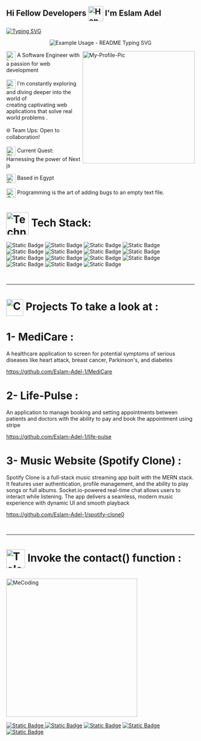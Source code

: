 ## Hi Fellow Developers   <img src="https://user-images.githubusercontent.com/74038190/216120981-b9507c36-0e04-4469-8e27-c99271b45ba5.png" alt="Handshake" width="40" align="center" />   I'm Eslam Adel

[![Typing SVG](https://readme-typing-svg.demolab.com?font=Orbitron&weight=600&size=24&pause=1000&color=5CE65C&center=true&vCenter=true&width=435&lines=Software+Engineer;FrontEnd+Developer;React+/+Next+js+Developer;Passionate+About+Learning+New+Things)](https://github.com/eslam-adel-1/)

<p align="center">
  <img src="https://readme-typing-svg.demolab.com/?lines=Passionate+Software+Engineer!;FrontEnd+Developer!;React+/+Next js+Developer; Passionate+About+Learning+New+Things;&font=Fira%20Code&center=true&width=500&height=50&duration=4000&pause=1000" alt="Example Usage - README Typing SVG">
</p>
<img align="right" src="https://github.com/user-attachments/assets/8118e60a-a4f1-4d0f-b281-3e36f38f750d" width="300" height="300" alt="My-Profile-Pic"/>

<img src="https://raw.githubusercontent.com/Tarikul-Islam-Anik/Telegram-Animated-Emojis/main/Objects/Laptop.webp" alt="Laptop" width="25" height="25" align="center" />   A Software Engineer with a passion for web development<br>
<br><img src="https://user-images.githubusercontent.com/74038190/216122041-518ac897-8d92-4c6b-9b3f-ca01dcaf38ee.png" alt="Fire" width="25" align="center" />  I'm constantly exploring and diving deeper into the world of <br>creating captivating web applications that solve real world problems .<br><br>
🌐 Team Ups: Open to collaboration!<br><br>
<img src="https://raw.githubusercontent.com/Tarikul-Islam-Anik/Animated-Fluent-Emojis/master/Emojis/Objects/Blue%20Book.png" alt="Blue Book" width="25" height="25" align="center" /> Current Quest: Harnessing the power of Next js 

<img src="https://raw.githubusercontent.com/Tarikul-Islam-Anik/Telegram-Animated-Emojis/main/Flags/Flag%20Yemen.webp" alt="Flag Yemen" width="25" height="25" align="center"/>  Based in Egypt

<img src="https://raw.githubusercontent.com/Tarikul-Islam-Anik/Animated-Fluent-Emojis/master/Emojis/Smilies/Grinning%20Squinting%20Face.png" alt="Grinning Squinting Face" width="25" height="25" align="center" /> Programming is the art of adding bugs to an empty text file.

# <img src="https://raw.githubusercontent.com/Tarikul-Islam-Anik/Animated-Fluent-Emojis/master/Emojis/People/Technologist.png" alt="Technologist" width="60" height="60" align="center" /> Tech Stack:
![Static Badge](https://img.shields.io/badge/React-black?style=for-the-badge&logo=react&logoSize=auto)
![Static Badge](https://img.shields.io/badge/React%20Router-black?style=for-the-badge&logo=reactrouter&logoSize=auto)
![Static Badge](https://img.shields.io/badge/Next%20js-black?style=for-the-badge&logo=nextdotjs&logoColor=white&logoSize=auto)
![Static Badge](https://img.shields.io/badge/MongoDB-black?style=for-the-badge&logo=mongodb&logoSize=amd)
![Static Badge](https://img.shields.io/badge/Mongoose-black?style=for-the-badge&logo=mongoose&logoColor=red&logoSize=amd)
![Static Badge](https://img.shields.io/badge/React%20Hook%20Form-black?style=for-the-badge&logo=reacthookform&logoColor=pink&logoSize=amd)
![Static Badge](https://img.shields.io/badge/Redux-black?style=for-the-badge&logo=redux&logoColor=violet&logoSize=amd)
![Static Badge](https://img.shields.io/badge/HTML%205-black?style=for-the-badge&logo=html5&logoColor=orange&logoSize=amd)
![Static Badge](https://img.shields.io/badge/JavaScript-black?style=for-the-badge&logo=javascript&logoSize=amd)
![Static Badge](https://img.shields.io/badge/CSS-black?style=for-the-badge&logo=css3&logoColor=blue&logoSize=amd)
![Static Badge](https://img.shields.io/badge/Tailwind-black?style=for-the-badge&logo=tailwindcss&logoColor=blue&logoSize=amd)
![Static Badge](https://img.shields.io/badge/Styled%20Components-black?style=for-the-badge&logo=styledcomponents&logoColor=pink&logoSize=amd)
![Static Badge](https://img.shields.io/badge/Material%20UI-black?style=for-the-badge&logo=mui&logoSize=amd)
![Static Badge](https://img.shields.io/badge/ZOD-black?style=for-the-badge&logo=zod&logoSize=amd)
![Static Badge](https://img.shields.io/badge/FireBase-black?style=for-the-badge&logo=firebase&logoColor=orange&logoSize=amd)

<br>

-------------------------------------------------------

# <img src="https://raw.githubusercontent.com/Tarikul-Islam-Anik/Animated-Fluent-Emojis/master/Emojis/Objects/Card%20Index%20Dividers.png" alt="Card Index Dividers" width="45" height="45" align="center"/> Projects To take a look at :

# 1- MediCare :

A healthcare application to screen for potential symptoms of serious diseases like heart attack, breast cancer, Parkinson's, and diabetes 

https://github.com/Eslam-Adel-1/MediCare

# 2- Life-Pulse :

An application to manage booking and setting appointments between patients and doctors with the ability to pay and book the appointment using stripe

https://github.com/Eslam-Adel-1/life-pulse

# 3- Music Website (Spotify Clone) :

Spotify Clone is a full-stack music streaming app built with the MERN stack. It features user authentication, profile management, and the ability to play songs or full albums. Socket.io-powered real-time chat allows users to interact while listening. The app delivers a seamless, modern music experience with dynamic UI and smooth playback

https://github.com/Eslam-Adel-1/spotify-clone0


<br>

-------------------------------------------------------

# <p><img src="https://raw.githubusercontent.com/Tarikul-Islam-Anik/Telegram-Animated-Emojis/main/Objects/Telephone.webp" alt="Telephone" width="50" height="50" align="center"/> Invoke the contact() function :</p>


<img align="center" src="https://github.com/user-attachments/assets/f3209246-e72c-401f-9e24-289fb6560579" alt="MeCoding" width="350" height="370">


<p align="center">
  
[![Static Badge](https://img.shields.io/badge/GitHub-black?style=for-the-badge&logo=github)
](https://github.com/Eslam-Adel-1)
[![Static Badge](https://img.shields.io/badge/LinkedIn-blue?style=for-the-badge&logo=linkedin&logoColor=white)](https://www.linkedin.com/in/eslam-adel22/)
[![Static Badge](https://img.shields.io/badge/Gmail-red?style=for-the-badge&logo=gmail&logoColor=white)](es12forwork@gmail.com)
[![Static Badge](https://img.shields.io/badge/Resume-green?style=for-the-badge&logo=readdotcv&logoColor=white&logoSize=amg)](https://drive.google.com/file/d/16NQhB_OLju7NG-a9wbBBA7O1nwtBAcOr/view?usp=drive_link)
[![Static Badge](https://img.shields.io/badge/My%20Portfolio-lightgray?style=for-the-badge&logoColor=white&logoSize=amg)](https://eslam-adel.vercel.app/)




</p>








